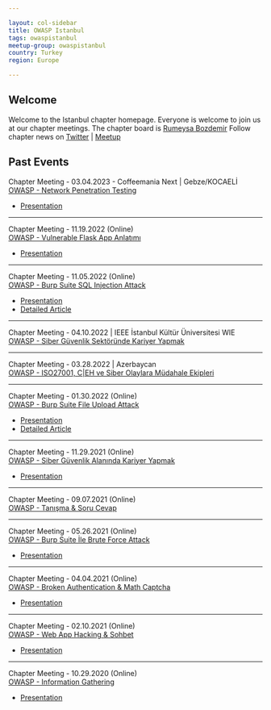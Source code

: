 ```yaml
---

layout: col-sidebar
title: OWASP Istanbul
tags: owaspistanbul
meetup-group: owaspistanbul
country: Turkey
region: Europe

---
```



## Welcome
Welcome to the Istanbul chapter homepage. Everyone is welcome to join us at our chapter meetings. The chapter board is <a href="mailto:rumeysa.bozdemir@owasp.org">Rumeysa Bozdemir</a>
Follow chapter news on [Twitter](https://twitter.com/OWASPIstanbul) | [Meetup](https://www.meetup.com/OWASPIstanbul/)

## Past Events
Chapter Meeting - 03.04.2023 - Coffeemania Next | Gebze/KOCAELİ <br>
[OWASP - Network Penetration Testing](https://www.meetup.com/tr-TR/owaspistanbul/events/291863208/)
* [Presentation](https://www.slideshare.net/RumeysaBozdemir/network-penetration-testing-owasp-istanbul)
<hr>

Chapter Meeting - 11.19.2022 (Online)<br>
[OWASP - Vulnerable Flask App Anlatımı](https://www.meetup.com/tr-TR/owaspistanbul/events/289756672/)
* [Presentation](https://www.slideshare.net/anilyelken/owaspvulnerableflaskapp)
<hr>

Chapter Meeting - 11.05.2022 (Online)<br>
[OWASP - Burp Suite SQL Injection Attack](https://www.meetup.com/tr-TR/owaspistanbul/events/288963937/)
* [Presentation](https://www.slideshare.net/RumeysaBozdemir/burp-suite-sql-injection-attack-owasp-istanbul)
* [Detailed Article](https://bilisimcikiz.com/2022/11/05/sql-injection-vulnerabilities/)
<hr>

Chapter Meeting - 04.10.2022 | IEEE İstanbul Kültür Üniversitesi WIE<br>
[OWASP - Siber Güvenlik Sektöründe Kariyer Yapmak](https://www.meetup.com/tr-TR/OWASPistanbul/events/284304932/ins)
<hr>

Chapter Meeting - 03.28.2022 | Azerbaycan<br>
[OWASP - ISO27001, C|EH ve Siber Olaylara Müdahale Ekipleri](https://www.meetup.com/tr-TR/OWASPistanbul/events/284865466/)
<hr>

Chapter Meeting - 01.30.2022 (Online)<br>
[OWASP - Burp Suite File Upload Attack](https://www.meetup.com/tr-TR/OWASPistanbul/events/283545355/)
* [Presentation](https://www.slideshare.net/RumeysaBozdemir/burp-suite-ile-file-upload-attack-owasp-istanbul)
* [Detailed Article](https://bilisimcikiz.com/2022/01/29/file-upload-vulnerabilities/)
<hr>

Chapter Meeting - 11.29.2021 (Online)<br>
[OWASP - Siber Güvenlik Alanında Kariyer Yapmak](https://www.meetup.com/tr-TR/OWASPistanbul/events/282161960/)
* [Presentation](https://www.slideshare.net/RumeysaBozdemir/owasp-siber-gvenlik-sektrnde-kariyer-yapmak)
<hr>

Chapter Meeting - 09.07.2021 (Online)<br>
[OWASP - Tanışma & Soru Cevap](https://www.meetup.com/tr-TR/OWASPistanbul/events/280485477)
<hr>

Chapter Meeting - 05.26.2021 (Online)<br>
[OWASP - Burp Suite İle Brute Force Attack](https://www.meetup.com/tr-TR/OWASPistanbul/events/278208217/)
* [Presentation](https://www.slideshare.net/RumeysaBozdemir/burp-suite-ile-brute-force-attack-owasp-istanbul-248577080)
<hr>

Chapter Meeting - 04.04.2021 (Online)<br>
[OWASP - Broken Authentication & Math Captcha](https://www.meetup.com/tr-TR/OWASPistanbul/events/277256226/)
* [Presentation](https://www.slideshare.net/RumeysaBozdemir/broken-authentication-owasp-istanbul)
<hr>

Chapter Meeting - 02.10.2021 (Online)<br>
[OWASP - Web App Hacking & Sohbet](https://www.meetup.com/tr-TR/OWASPistanbul/events/276188658/)
* [Presentation](https://www.slideshare.net/RumeysaBozdemir/web-app-hacking-owasp-istanbul-242538417)
<hr>

Chapter Meeting - 10.29.2020 (Online)<br>
[OWASP - Information Gathering](https://www.meetup.com/tr-TR/OWASPistanbul/events/273920215/)
* [Presentation](https://www.slideshare.net/RumeysaBozdemir/information-gathering-242538383)
